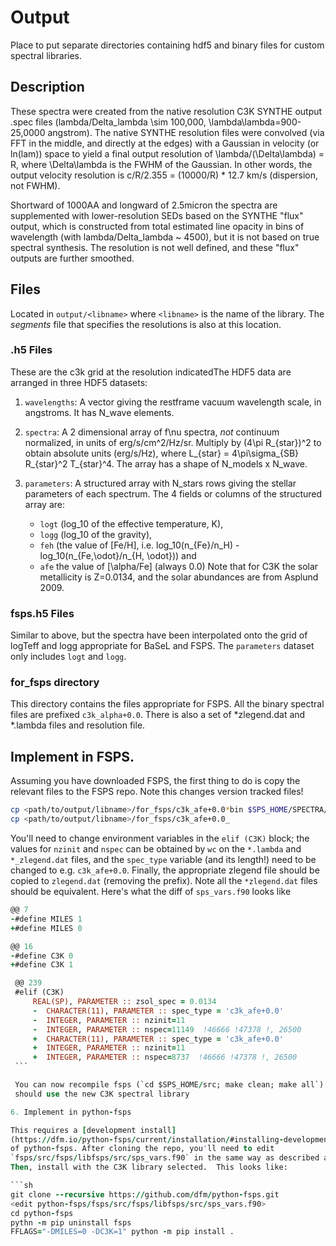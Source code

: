 # Output

Place to put separate directories containing hdf5 and binary files for custom
spectral libraries.

## Description

These spectra were created from the native resolution C3K SYNTHE output .spec
files (lambda/Delta_lambda \sim 100,000, \lambda\lambda=900-25,0000 angstrom).
The native SYNTHE resolution files were convolved (via FFT in the middle, and
directly at the edges) with a Gaussian in velocity (or ln(lam)) space to yield a
final output resolution of \lambda/(\Delta\lambda) = R, where \Delta\lambda is
the FWHM of the Gaussian. In other words, the output velocity resolution is
c/R/2.355 = (10000/R) * 12.7 km/s (dispersion, not FWHM).

Shortward of 1000AA and longward of 2.5micron the spectra are supplemented with
lower-resolution SEDs based on the SYNTHE "flux" output, which is constructed
from total estimated line opacity in bins of wavelength  (with
lambda/Delta_lambda ~ 4500), but it is not based on true spectral synthesis.
The resolution is not well defined, and these "flux" outputs are further
smoothed.

## Files

Located in `output/<libname>` where `<libname>` is the name of the library.  The
_segments_ file that specifies the resolutions is also at this location.

### .h5 Files

These are the c3k grid at the resolution indicatedThe HDF5 data are arranged in three HDF5 datasets:

1. `wavelengths`: A vector giving the restframe vacuum wavelength scale, in angstroms.
   It has N_wave elements.

2. `spectra`: A 2 dimensional array of f\nu spectra, _not_ continuum
   normalized, in units of erg/s/cm^2/Hz/sr. Multiply by (4\pi R_{star})^2 to obtain
   absolute units (erg/s/Hz), where L_{star} = 4\pi\sigma_{SB} R_{star}^2 T_{star}^4. The array
   has a shape of N_models x N_wave.

3. `parameters`: A structured array with N_stars rows giving the stellar
   parameters of each spectrum. The 4 fields or columns of the structured array
   are:
      * `logt` (log_10 of the effective temperature, K),
      * `logg` (log_10 of the gravity),
      * `feh` (the value of [Fe/H], i.e. log_10(n_{Fe}/n_H) - log_10(n_{Fe,\odot}/n_{H, \odot})) and
      * `afe` the value of [\alpha/Fe] (always 0.0)
   Note that for C3K the solar metallicity is Z=0.0134, and the solar abundances
   are from Asplund 2009.

### fsps.h5 Files

Similar to above, but the spectra have been interpolated onto the grid of
logTeff and logg appropriate for BaSeL and FSPS.  The `parameters` dataset only
includes `logt` and `logg`.

### for_fsps directory

This directory contains the files appropriate for FSPS.  All the binary spectral
files are prefixed `c3k_alpha+0.0`.  There is also a set of *zlegend.dat and
*.lambda files and resolution file.

## Implement in FSPS.

Assuming you have downloaded FSPS, the first thing to do is copy the relevant
files to the FSPS repo.  Note this changes version tracked files!
```sh
cp <path/to/output/libname>/for_fsps/c3k_afe+0.0*bin $SPS_HOME/SPECTRA/C3K/
cp <path/to/output/libname>/for_fsps/c3k_afe+0.0_
```

You'll need to change environment variables in the ``elif (C3K)`` block; the
values for `nzinit` and `nspec` can be obtained by `wc` on the `*.lambda` and
`*_zlegend.dat` files, and the `spec_type` variable (and its length!) need to
be changed to e.g. `c3k_afe+0.0`. Finally, the appropriate zlegend file
should be copied to `zlegend.dat` (removing the prefix).  Note all the
`*zlegend.dat` files should be equivalent.  Here's what the diff of
`sps_vars.f90` looks like

   ```f90
   @@ 7
   -#define MILES 1
   +#define MILES 0

   @@ 16
   -#define C3K 0
   +#define C3K 1

    @@ 239
    #elif (C3K)
        REAL(SP), PARAMETER :: zsol_spec = 0.0134
        -  CHARACTER(11), PARAMETER :: spec_type = 'c3k_afe+0.0'
        -  INTEGER, PARAMETER :: nzinit=11
        -  INTEGER, PARAMETER :: nspec=11149  !46666 !47378 !, 26500
        +  CHARACTER(11), PARAMETER :: spec_type = 'c3k_afe+0.0'
        +  INTEGER, PARAMETER :: nzinit=11
        +  INTEGER, PARAMETER :: nspec=8737  !46666 !47378 !, 26500
    ```

    You can now recompile fsps (`cd $SPS_HOME/src; make clean; make all`) and it
    should use the new C3K spectral library

6. Implement in python-fsps

   This requires a [development install]
   (https://dfm.io/python-fsps/current/installation/#installing-development-version)
   of python-fsps. After cloning the repo, you'll need to edit
   `fsps/src/fsps/libfsps/src/sps_vars.f90` in the same way as described above.
   Then, install with the C3K library selected.  This looks like:

   ```sh
   git clone --recursive https://github.com/dfm/python-fsps.git
   <edit python-fsps/fsps/src/fsps/libfsps/src/sps_vars.f90>
   cd python-fsps
   pythn -m pip uninstall fsps
   FFLAGS="-DMILES=0 -DC3K=1" python -m pip install .
   ```
